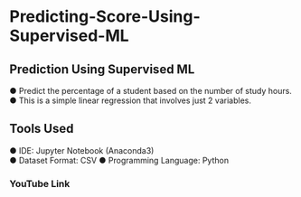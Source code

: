 # Predicting-Score-Using-Supervised-ML

## Prediction Using Supervised ML
  ● Predict the percentage of a student based on the number of study hours.
  ● This is a simple linear regression that involves just 2 variables.

## Tools Used
  ● IDE: Jupyter Notebook (Anaconda3)   
  ● Dataset Format: CSV 
  ● Programming Language: Python
  
### YouTube Link   
